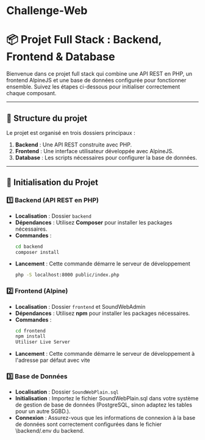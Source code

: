# Challenge-Web
# 📦 Projet Full Stack : Backend, Frontend & Database

Bienvenue dans ce projet full stack qui combine une API REST en PHP, un frontend AlpineJS et une base de données configurée pour fonctionner ensemble. Suivez les étapes ci-dessous pour initialiser correctement chaque composant.

---

## 📁 Structure du projet

Le projet est organisé en trois dossiers principaux :

1. **Backend** : Une API REST construite avec PHP.
2. **Frontend** : Une interface utilisateur développée avec AlpineJS.
3. **Database** : Les scripts nécessaires pour configurer la base de données.

---

## 🚀 Initialisation du Projet

### 1️⃣ Backend (API REST en PHP)
- **Localisation** : Dossier `backend`
- **Dépendances** : Utilisez **Composer** pour installer les packages nécessaires.
- **Commandes** :
  ```bash
  cd backend
  composer install
- **Lancement** : Cette commande démarre le serveur de développement
  ```bash
  php -S localhost:8000 public/index.php

### 2️⃣ Frontend (Alpine)
- **Localisation** : Dossier `frontend` et SoundWebAdmin
- **Dépendances** : Utilisez **npm** pour installer les packages nécessaires.
- **Commandes** :
  ```bash
  cd frontend
  npm install
  Utiliser Live Server
- **Lancement** : Cette commande démarre le serveur de développement à l'adresse par défaut avec vite

### 3️⃣ Base de Données
- **Localisation** : Dossier `SoundWebPlain.sql`
- **Initialisation** : Importez le fichier SoundWebPlain.sql dans votre système de gestion de base de données (PostgreSQL, sinon adaptez les tables pour un autre SGBD.).
- **Connexion** : Assurez-vous que les informations de connexion à la base de données sont correctement configurées dans le fichier \backend/.env du backend.
